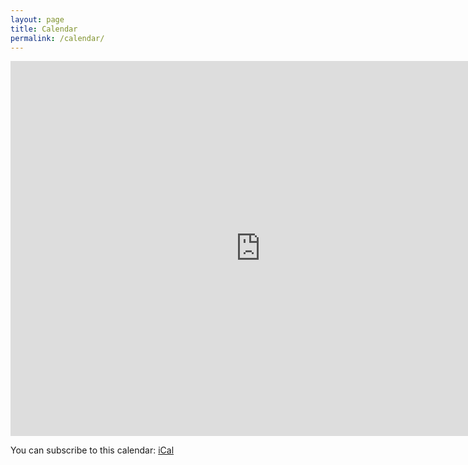 ```yaml
---
layout: page
title: Calendar
permalink: /calendar/
---
```


<div class="responsive-iframe">
  <iframe src="https://calendar.google.com/calendar/embed?showPrint=0&amp;showTz=0&amp;height=600&amp;wkst=1&amp;bgcolor=%23ffffff&amp;src=vln35m3s8q5t57nodmsi46t8ts%40group.calendar.google.com&amp;color=%230e61b9&amp;ctz=America%2FToronto" style="border-width:0" width="800" height="600" frameborder="0" scrolling="no"></iframe>
</div>

You can subscribe to this calendar: [iCal](https://calendar.google.com/calendar/ical/vln35m3s8q5t57nodmsi46t8ts%40group.calendar.google.com/public/basic.ics)
